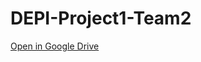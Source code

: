 # DEPI-Project1-Team2
[Open in Google Drive](https://drive.google.com/drive/folders/1Fx1qXB570GgPEcAJeqczotWKJlzJOQi5?usp=drive_link)
